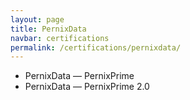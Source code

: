 ```yaml
---
layout: page
title: PernixData
navbar: certifications
permalink: /certifications/pernixdata/
---
```

* PernixData — PernixPrime
* PernixData — PernixPrime 2.0